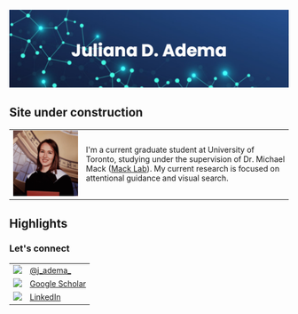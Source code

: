 ![bannerpng](/pics/banner.png)   

## Site under construction  

| | |
|-|-|
| <img src="/pics/avtr.jpg" width="500">        |  I'm a current graduate student at University of Toronto, studying under the supervision of Dr. Michael Mack ([Mack Lab](http://macklab.utoronto.ca/)). My current research is focused on attentional guidance and visual search. |


## Highlights

### Let's connect
| | |
|-|-|
| <img src="https://img.icons8.com/color/48/000000/twitter.png"/>       |  [@j_adema_](https://twitter.com/j_adema_)|
| <img src="https://img.icons8.com/ios/50/000000/google-scholar--v2.png"/> | [Google Scholar](https://scholar.google.com/citations?user=0UItgbYAAAAJ&hl=en)|
| <img src="https://img.icons8.com/color/48/000000/linkedin.png"/> | [LinkedIn](https://www.linkedin.com/in/julianaadema/)|
